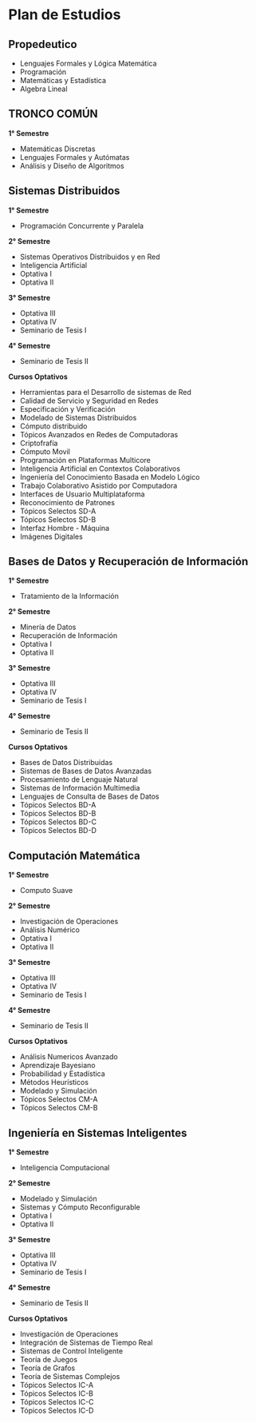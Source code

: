---
---
# Plan de Estudios

## Propedeutico
  - Lenguajes Formales y Lógica Matemática
  - Programación
  - Matemáticas y Estadística
  - Algebra Lineal



## TRONCO COMÚN
**1° Semestre**

- Matemáticas Discretas
- Lenguajes Formales y Autómatas
- Análisis y Diseño de Algoritmos


## Sistemas Distribuidos
**1° Semestre**

- Programación Concurrente y Paralela

**2° Semestre**

- Sistemas Operativos Distribuidos y en Red
- Inteligencia Artificial
- Optativa I
- Optativa II

**3° Semestre**

- Optativa III
- Optativa IV
- Seminario de Tesis I

**4° Semestre**

- Seminario de Tesis II




**Cursos Optativos**

- Herramientas para el Desarrollo de sistemas de Red
- Calidad de Servicio y Seguridad en Redes
- Especificación y Verificación
- Modelado de Sistemas Distribuidos
- Cómputo distribuido
- Tópicos Avanzados en Redes de Computadoras
- Criptofrafía
- Cómputo Movil
- Programación en Plataformas Multicore
- Inteligencia Artificial en Contextos Colaborativos
- Ingeniería del Conocimiento Basada en Modelo Lógico
- Trabajo Colaborativo Asistido por Computadora
- Interfaces de Usuario Multiplataforma
- Reconocimiento de Patrones
- Tópicos Selectos SD-A
- Tópicos Selectos SD-B
- Interfaz Hombre - Máquina
- Imágenes Digitales



## Bases de Datos y Recuperación de Información
**1° Semestre**

- Tratamiento de la Información

**2° Semestre**

- Minería de Datos
- Recuperación de Información
- Optativa I
- Optativa II

**3° Semestre**

- Optativa III
- Optativa IV
- Seminario de Tesis I

**4° Semestre**

- Seminario de Tesis II


**Cursos Optativos**

- Bases de Datos Distribuidas
- Sistemas de Bases de Datos Avanzadas
- Procesamiento de Lenguaje Natural
- Sistemas de Información Multimedia
- Lenguajes de Consulta de Bases de Datos
- Tópicos Selectos BD-A
- Tópicos Selectos BD-B
- Tópicos Selectos BD-C
- Tópicos Selectos BD-D



## Computación Matemática
**1° Semestre**

- Computo Suave

**2° Semestre**

- Investigación de Operaciones
- Análisis Numérico
- Optativa I
- Optativa II

**3° Semestre**

- Optativa III
- Optativa IV
- Seminario de Tesis I

**4° Semestre**

- Seminario de Tesis II



**Cursos Optativos**

- Análisis Numericos Avanzado
- Aprendizaje Bayesiano
- Probabilidad y Estadística
- Métodos Heurísticos
- Modelado y Simulación
- Tópicos Selectos CM-A
- Tópicos Selectos CM-B



## Ingeniería en Sistemas Inteligentes
**1° Semestre**

- Inteligencia Computacional

**2° Semestre**

- Modelado y Simulación
- Sistemas y Cómputo Reconfigurable
- Optativa I
- Optativa II

**3° Semestre**

- Optativa III
- Optativa IV
- Seminario de Tesis I

**4° Semestre**

- Seminario de Tesis II

**Cursos Optativos**

- Investigación de Operaciones
- Integración de Sistemas de Tiempo Real
- Sistemas de Control Inteligente
- Teoría de Juegos
- Teoría de Grafos
- Teoría de Sistemas Complejos
- Tópicos Selectos IC-A
- Tópicos Selectos IC-B
- Tópicos Selectos IC-C
- Tópicos Selectos IC-D
